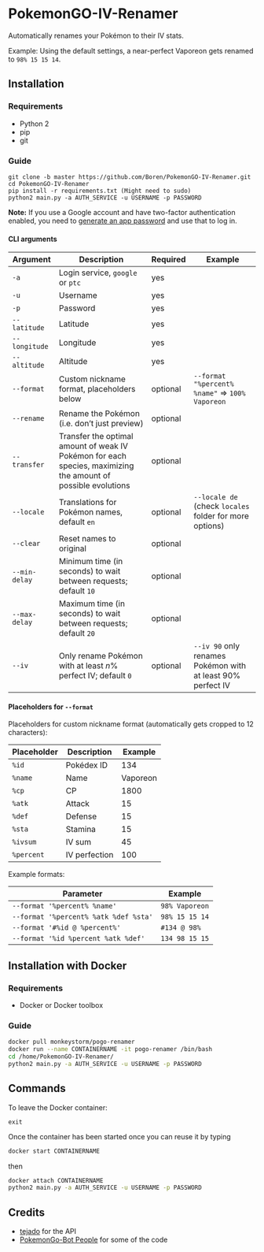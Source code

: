 # PokemonGO-IV-Renamer

Automatically renames your Pokémon to their IV stats.

Example:
Using the default settings, a near-perfect Vaporeon gets renamed to `98% 15 15 14`.

## Installation

### Requirements

- Python 2
- pip
- git

### Guide

```
git clone -b master https://github.com/Boren/PokemonGO-IV-Renamer.git
cd PokemonGO-IV-Renamer
pip install -r requirements.txt (Might need to sudo)
python2 main.py -a AUTH_SERVICE -u USERNAME -p PASSWORD
```

**Note:** If you use a Google account and have two-factor authentication enabled, you need to [generate an app password](https://security.google.com/settings/security/apppasswords) and use that to log in.

#### CLI arguments

| Argument             | Description                                   | Required | Example                                         |
| -------------------- | --------------------------------------------- | -------- | ----------------------------------------------- |
| `-a`                 | Login service, `google` or `ptc`              | yes      |                                                 |
| `-u`                 | Username                                      | yes      |                                                 |
| `-p`                 | Password                                      | yes      |                                                 |
| `--latitude`         | Latitude                                      | yes      |                                                 |
| `--longitude`        | Longitude                                     | yes      |                                                 |
| `--altitude`         | Altitude                                      | yes      |                                                 |
| `--format`           | Custom nickname format, placeholders below    | optional | `--format "%percent% %name"` => `100% Vaporeon` |
| `--rename`           | Rename the Pokémon (i.e. don’t just preview)  | optional |                                                 |
| `--transfer`         | Transfer the optimal amount of weak IV Pokémon for each species, maximizing the amount of possible evolutions | optional |                                                 |
| `--locale`           | Translations for Pokémon names, default `en`  | optional | `--locale de` (check `locales` folder for more options) |
| `--clear`            | Reset names to original                       | optional |                                                 |
| `--min-delay`        | Minimum time (in seconds) to wait between requests; default `10`  | optional |                                                 |
| `--max-delay`        | Maximum time (in seconds) to wait between requests; default `20`  | optional |                                                 |
| `--iv`               | Only rename Pokémon with at least _n_% perfect IV; default `0` | optional | `--iv 90` only renames Pokémon with at least 90% perfect IV |

#### Placeholders for `--format`

Placeholders for custom nickname format (automatically gets cropped to 12 characters):

| Placeholder | Description    | Example  |
| ----------- | -------------- | -------- |
| `%id`       | Pokédex ID     | 134      |
| `%name`     | Name           | Vaporeon |
| `%cp`       | CP             | 1800     |
| `%atk`      | Attack         | 15       |
| `%def`      | Defense        | 15       |
| `%sta`      | Stamina        | 15       |
| `%ivsum`    | IV sum         | 45       |
| `%percent`  | IV perfection  | 100      |

Example formats:

| Parameter                             | Example        |
| ------------------------------------- | -------------- |
| `--format '%percent% %name'`          | `98% Vaporeon` |
| `--format '%percent% %atk %def %sta'` | `98% 15 15 14` |
| `--format '#%id @ %percent%'`         | `#134 @ 98%`   |
| `--format '%id %percent %atk %def'`   | `134 98 15 15` |

## Installation with Docker

### Requirements

- Docker or Docker toolbox

### Guide

```sh
docker pull monkeystorm/pogo-renamer
docker run --name CONTAINERNAME -it pogo-renamer /bin/bash
cd /home/PokemonGO-IV-Renamer/
python2 main.py -a AUTH_SERVICE -u USERNAME -p PASSWORD
```

## Commands

To leave the Docker container:
```
exit
```

Once the container has been started once you can reuse it by typing

```sh
docker start CONTAINERNAME
```

then

```sh
docker attach CONTAINERNAME
python2 main.py -a AUTH_SERVICE -u USERNAME -p PASSWORD
```

## Credits
- [tejado](https://github.com/tejado) for the API
- [PokemonGo-Bot People](https://github.com/PokemonGoF/PokemonGo-Bot) for some of the code
